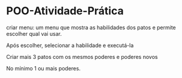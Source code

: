 # POO-Atividade-Prática

criar menu: um menu que mostra as habilidades dos patos e permite escolher qual vai usar.

Após escolher, selecionar a habilidade e executá-la

Criar mais 3 patos com os mesmos poderes e poderes novos

No mínimo 1 ou mais poderes.

